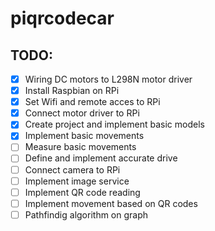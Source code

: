 # piqrcodecar

## TODO:
- [x] Wiring DC motors to L298N motor driver
- [x] Install Raspbian on RPi
- [x] Set Wifi and remote acces to RPi
- [x] Connect motor driver to RPi
- [x] Create project and implement basic models
- [x] Implement basic movements
- [ ] Measure basic movements
- [ ] Define and implement accurate drive
- [ ] Connect camera to RPi
- [ ] Implement image service
- [ ] Implement QR code reading
- [ ] Implement movement based on QR codes
- [ ] Pathfindig algorithm on graph
